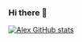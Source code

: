 ### Hi there 👋

<!--
**pprometey/pprometey** is a ✨ _special_ ✨ repository because its `README.md` (this file) appears on your GitHub profile.

Here are some ideas to get you started:

- 🔭 I’m currently working on ...
- 🌱 I’m currently learning ...
- 👯 I’m looking to collaborate on ...
- 🤔 I’m looking for help with ...
- 💬 Ask me about ...
- 📫 How to reach me: ...
- 😄 Pronouns: ...
- ⚡ Fun fact: ...
-->
[![Alex GitHub stats](https://github-readme-stats.vercel.app/api?username=pprometey)](https://github.com/anuraghazra/github-readme-stats)
